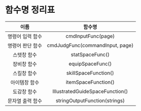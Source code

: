 # 함수명 정리표

| 이름 | 함수명 |
| :---: | :---: |
| 명령어 입력 함수 | cmdInputFunc(page) |
| 명령어 판단 함수 | cmdJudgFunc(commandInput, page) |
| 스텟창 함수 | statSpaceFunc() |
| 장비창 함수 | equipSpaceFunc() |
| 스킬창 함수 | skillSpaceFunction() |
| 아이템창 함수 | itemSpaceFunction() |
| 도감창 함수 | IllustratedGuideSpaceFunction() |
| 문자열 출력 함수 | stringOutputFunction(strings) |
